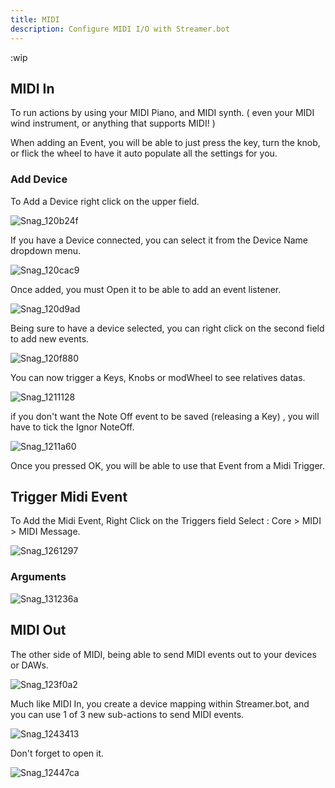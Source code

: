 ```yaml
---
title: MIDI
description: Configure MIDI I/O with Streamer.bot
---
```


:wip
## MIDI In

To run actions by using your MIDI Piano, and MIDI synth. ( even your MIDI wind instrument, or anything that supports MIDI! )

When adding an Event, you will be able to just press the key, turn the knob, or flick the wheel to have it auto populate all the settings for you.

### Add Device

To Add a Device right click on the upper field.

![Snag_120b24f](https://github.com/Streamerbot/docs/assets/136271820/0e014b36-3c3e-413e-9b5d-2ba2c73116f9)

If you have a Device connected, you can select it from the Device Name dropdown menu.

![Snag_120cac9](https://github.com/Streamerbot/docs/assets/136271820/9a0e40ea-cf57-4dc3-af55-e80e26e3a90d)

Once added, you must Open it to be able to add an event listener.

![Snag_120d9ad](https://github.com/Streamerbot/docs/assets/136271820/e0c8f5ff-7e45-49e6-b217-865def837c31)

Being sure to have a device selected, you can right click on the second field to add new events.

![Snag_120f880](https://github.com/Streamerbot/docs/assets/136271820/adff4c26-ca1f-428e-88be-e1fef13f8bd2)

You can now trigger a Keys, Knobs or modWheel to see relatives datas. 

![Snag_1211128](https://github.com/Streamerbot/docs/assets/136271820/77e88f6f-960a-4a09-b39c-64efdcb505b6)

if you don't want the Note Off event to be saved (releasing a Key) , you will have to tick the Ignor NoteOff.

![Snag_1211a60](https://github.com/Streamerbot/docs/assets/136271820/a3639440-fa19-467a-b7ca-f9088d2e7f60)

Once you pressed OK, you will be able to use that Event from a Midi Trigger.

## Trigger Midi Event

To Add the Midi Event, Right Click on the Triggers field Select : Core > MIDI > MIDI Message.

![Snag_1261297](https://github.com/Streamerbot/docs/assets/136271820/d1ebbe9e-9c1e-4a88-b0d1-9fca6b011e84)

### Arguments
![Snag_131236a](https://github.com/Streamerbot/docs/assets/136271820/f95ac90c-339a-4ddc-a89d-d6a5750b40bb)

## MIDI Out

The other side of MIDI, being able to send MIDI events out to your devices or DAWs.

![Snag_123f0a2](https://github.com/Streamerbot/docs/assets/136271820/0e91ca35-b779-4cb2-8a33-d58388a5cf07)

Much like MIDI In, you create a device mapping within Streamer.bot, and you can use 1 of 3 new sub-actions to send MIDI events.

![Snag_1243413](https://github.com/Streamerbot/docs/assets/136271820/e9e2e66b-556c-465e-935a-784b978326f2)

Don't forget to open it.

![Snag_12447ca](https://github.com/Streamerbot/docs/assets/136271820/b204cfa7-7026-448e-ad7a-eed30f5b1165)
